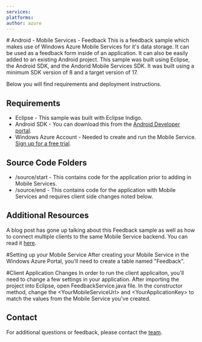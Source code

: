 ```yaml
---
services:
platforms:
author: azure
---
```


﻿# Android - Mobile Services - Feedback
This is a feedback sample which makes use of Windows Azure Mobile Services for it's data storage.  It can be used as a feedback form inside of an application.  It can also be easily added to an existing Android project.  This sample was built using Eclipse, the Android SDK, and the Andorid Mobile Services SDK.  It was built using a minimum SDK version of 8 and a target version of 17.

Below you will find requirements and deployment instructions.

## Requirements
* Eclipse - This sample was built with Eclipse Indigo.
* Android SDK - You can download this from the [Android Developer portal](http://developer.android.com/sdk/index.html).
* Windows Azure Account - Needed to create and run the Mobile Service.  [Sign up for a free trial](https://www.windowsazure.com/en-us/pricing/free-trial/).

## Source Code Folders
* /source/start - This contains code for the application prior to adding in Mobile Services.
* /source/end - This contains code for the application with Mobile Services and requires client side changes noted below.

## Additional Resources
A blog post has gone up talking about this Feedback sample as well as how to connect multiple clients to the same Mobile Service backend.  You can read it [here](http://chrisrisner.com/Connecting-Multiple-Clients-to-the-Same-Mobile-Service).

#Setting up your Mobile Service
After creating your Mobile Service in the Windows Azure Portal, you'll need to create a table named "Feedback".

#Client Application Changes
In order to run the client applicaiton, you'll need to change a few settings in your application.  After importing the project into Eclipse, open FeedbackService.java file.  In the constructor method, change the \<YourMobileServiceUrl> and \<YourApplicationKey> to match the values from the Mobile Service you've created.

## Contact

For additional questions or feedback, please contact the [team](mailto:chrisner@microsoft.com).